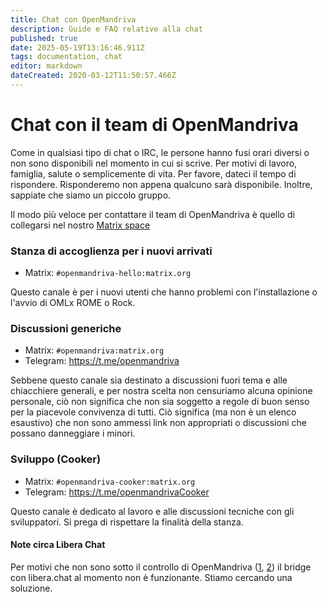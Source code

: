 ```yaml
---
title: Chat con OpenMandriva
description: Guide e FAQ relative alla chat
published: true
date: 2025-05-19T13:16:46.911Z
tags: documentation, chat
editor: markdown
dateCreated: 2020-03-12T11:50:57.466Z
---
```


# Chat con il team di OpenMandriva

Come in qualsiasi tipo di chat o IRC, le persone hanno fusi orari diversi o non sono disponibili nel momento in cui si scrive. Per motivi di lavoro, famiglia, salute o semplicemente di vita. Per favore, dateci il tempo di rispondere. Risponderemo non appena qualcuno sarà disponibile. Inoltre, sappiate che siamo un piccolo gruppo.

Il modo più veloce per contattare il team di OpenMandriva è quello di collegarsi nel nostro [Matrix space](https://matrix.to/#/#openmandriva-space:matrix.org)
<br />
### Stanza di accoglienza per i nuovi arrivati
  - Matrix: `#openmandriva-hello:matrix.org`

Questo canale è per i nuovi utenti che hanno problemi con l'installazione o l'avvio di OMLx ROME o Rock.
<br />
### Discussioni generiche
  - Matrix: `#openmandriva:matrix.org`
  - Telegram: https://t.me/openmandriva

Sebbene questo canale sia destinato a discussioni fuori tema e alle chiacchiere generali, e per nostra scelta non censuriamo alcuna opinione personale, ciò non significa che non sia soggetto a regole di buon senso per la piacevole convivenza di tutti. Ciò significa (ma non è un elenco esaustivo) che non sono ammessi link non appropriati o discussioni che possano danneggiare i minori.
<br />
### Sviluppo (Cooker)
  - Matrix: `#openmandriva-cooker:matrix.org`
  - Telegram: https://t.me/openmandrivaCooker

Questo canale è dedicato al lavoro e alle discussioni tecniche con gli sviluppatori. Si prega di rispettare la finalità della stanza.
<br />

#### Note circa Libera Chat
Per motivi che non sono sotto il controllo di OpenMandriva ([1](https://libera.chat/news/temporarily-disabling-the-matrix-bridge), [2](https://libera.chat/news/matrix-bridge-disabled-retrospective)) il bridge con libera.chat al momento non è funzionante. Stiamo cercando una soluzione.
